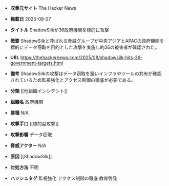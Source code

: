 - **収集元サイト**
The Hacker News

- **掲載日**
2025-08-27

- **タイトル**
ShadowSilkが36政府機関を標的に攻撃

- **概要**
ShadowSilkと呼ばれる脅威グループが中央アジアとAPACの政府機関を標的にデータ窃取を目的とした攻撃を実施し約36の被害者が確認された。

- **URL**
https://thehackernews.com/2025/08/shadowsilk-hits-36-government-targets.html

- **備考**
ShadowSilkの攻撃はデータ窃取を狙いインフラやツールの共有が確認されているため監視強化とアクセス制御の徹底が必要である。

- **分類**
[[他組織インシデント]]

- **組織名**
政府機関

- **業種**
N/A

- **攻撃手口**
[[標的型攻撃]]

- **攻撃影響**
データ窃取

- **脅威アクター**
N/A

- **原因**
[[ShadowSilk]]

- **対処方法**
不明

- **ハッシュタグ**
監視強化 アクセス制御の徹底 教育啓発
